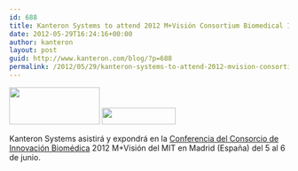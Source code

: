 ```yaml
---
id: 688
title: Kanteron Systems to attend 2012 M+Visión Consortium Biomedical Innovation Conference
date: 2012-05-29T16:24:16+00:00
author: kanteron
layout: post
guid: http://www.kanteron.com/blog/?p=688
permalink: /2012/05/29/kanteron-systems-to-attend-2012-mvision-consortium-biomedical-innovation-conference/
---
```

<img class="aligncenter" title="logo1" src="http://mvisionconsortium.mit.edu/sites/all/themes/madreed/logo.png" alt="" width="163" height="67" />

<img class="aligncenter" title="logo2" src="http://mvisionconsortium.mit.edu/sites/default/files/pictures/hmpg_logo_mit.png" alt="" width="133" height="30" />

Kanteron Systems asistirá y expondrá en la <a title="http://mvisionconsortium.mit.edu/" href="http://mvisionconsortium.mit.edu/" target="_blank">Conferencia del Consorcio de Innovación Biomédica</a> 2012 M+Visión del MIT en Madrid (España) del 5 al 6 de junio.
